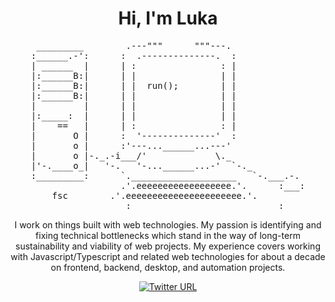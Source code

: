 <h1 align="center">Hi, I'm Luka</h1>

<pre align="center">
 _________        .---"""      """---.              
:______.-':      :  .--------------.  :             
| ______  |      | :                : |             
|:______B:|      | |                | |             
|:______B:|      | |  run();        | |             
|:______B:|      | |                | |             
|         |      | |                | |             
|:_____:  |      | |                | |             
|    ==   |      | :                : |             
|       O |      :  '--------------'  :             
|       o |      :'---...______...---'              
|       o |-._.-i___/'             \._              
|'-.____o_|   '-.   '-...______...-'  `-._          
:_________:      `.____________________   `-.___.-. 
                 .'.eeeeeeeeeeeeeeeeee.'.      :___:
    fsc        .'.eeeeeeeeeeeeeeeeeeeeee.'.         
              :____________________________:
</pre>

<p align="center">
I work on things built with web technologies. My passion is identifying and fixing technical bottlenecks which stand in the way of long-term sustainability and viability of web projects. My experience covers working with Javascript/Typescript and related web technologies for about a decade on frontend, backend, desktop, and automation projects.
</p>

<div align="center">
    <a href="https://twitter.com/apisurfer" title="My Twitter account">
        <img alt="Twitter URL" src="https://img.shields.io/twitter/url?label=%40apisurfer&style=social&url=https%3A%2F%2Ftwitter.com%2Fapisurfer">
    </a>
</div>
